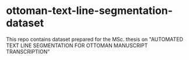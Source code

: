 # ottoman-text-line-segmentation-dataset
This repo contains dataset prepared for the MSc. thesis on "AUTOMATED TEXT LINE SEGMENTATION FOR OTTOMAN MANUSCRIPT TRANSCRIPTION"
